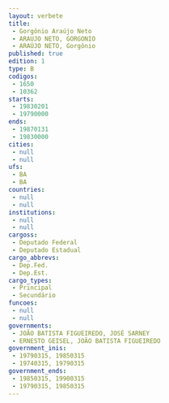 ```yaml
---
layout: verbete
title:
 - Gorgônio Araújo Neto
 - ARAUJO NETO, GORGONIO
 - ARAÚJO NETO, Gorgônio
published: true
edition: 1  
type: B
codigos: 
 - 1650
 - 10362
starts: 
 - 19830201
 - 19790000
ends: 
 - 19870131
 - 19830000
cities: 
 - null 
 - null 
ufs: 
 - BA
 - BA
countries: 
 - null 
 - null 
institutions: 
 - null 
 - null 
cargoss: 
 - Deputado Federal
 - Deputado Estadual
cargo_abbrevs: 
 - Dep.Fed.
 - Dep.Est.
cargo_types: 
 - Principal
 - Secundário
funcoes: 
 - null 
 - null 
governments: 
 - JOÃO BATISTA FIGUEIREDO, JOSÉ SARNEY
 - ERNESTO GEISEL, JOÃO BATISTA FIGUEIREDO
government_inis: 
 - 19790315, 19850315
 - 19740315, 19790315
government_ends: 
 - 19850315, 19900315
 - 19790315, 19850315
---
```


